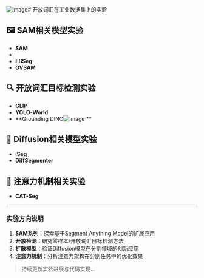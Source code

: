![image](https://github.com/user-attachments/assets/edc2f61e-3d1b-454d-a54d-16ae43678877)# 开放词汇在工业数据集上的实验

## 🖼️ SAM相关模型实验
- **SAM**
- 
- **EBSeg**  
- **OVSAM**

## 🔍 开放词汇目标检测实验
- **GLIP**  
- **YOLO-World**
- **Grounding DINO![image](https://github.com/user-attachments/assets/69acaf09-c664-432d-ab21-b0d515d72785)
**


## 🎨 Diffusion相关模型实验
- **iSeg**  
- **DiffSegmenter**

## 🔎 注意力机制相关实验
- **CAT-Seg**

---

### 实验方向说明
1. **SAM系列**：探索基于Segment Anything Model的扩展应用  
2. **开放检测**：研究零样本/开放词汇目标检测方法  
3. **扩散模型**：验证Diffusion模型在分割领域的创新应用  
4. **注意力机制**：分析注意力架构在分割任务中的优化效果

> 持续更新实验进展与代码实现...
